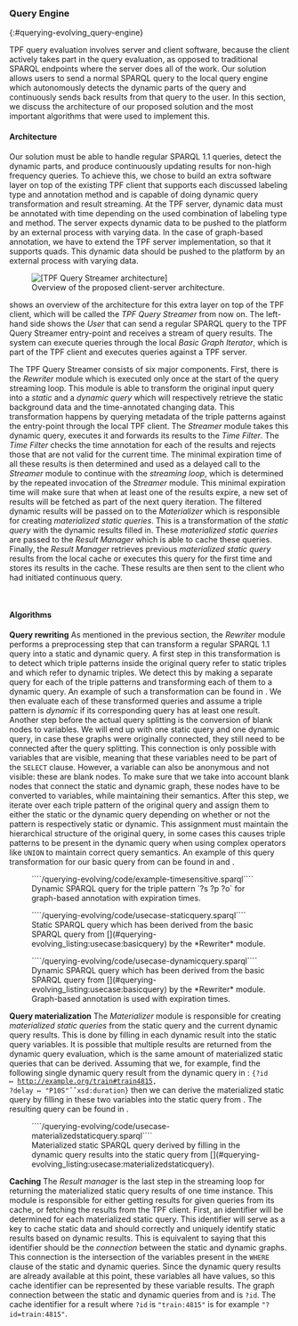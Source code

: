 ### Query Engine
{:#querying-evolving_query-engine}

TPF query evaluation involves server and client software, because the client actively takes part in the
query evaluation, as opposed to traditional SPARQL endpoints where the server does all of the work.
Our solution allows users to send a normal SPARQL query to the local query engine
which autonomously detects the dynamic parts of the query and continuously sends back results
from that query to the user.
In this section, we discuss the architecture of our proposed solution and the most important
algorithms that were used to implement this.      
  
#### Architecture

Our solution must be able to handle regular SPARQL 1.1 queries,
detect the dynamic parts, and produce continuously updating results for non-high frequency queries.
To achieve this, we chose to build an extra software layer on top of the existing TPF client that
supports each discussed labeling type and annotation method and is capable of doing
dynamic query transformation and result streaming.
At the TPF server, dynamic data must be annotated with time depending on the
used combination of labeling type and method.
The server expects dynamic data to be pushed to the platform by an external process with varying data.
In the case of graph-based annotation, we have to extend the TPF server implementation,
so that it supports quads.
This dynamic data should be pushed to the platform by an external process with varying data.

<figure id="querying-evolving_fig:architecture">
<img src="querying-evolving/img/solution-architecture.svg" alt="[TPF Query Streamer architecture]">
<figcaption markdown="block">
Overview of the proposed client-server architecture.
</figcaption>
</figure>

[](#querying-evolving_fig:architecture) shows an overview of the architecture for this extra layer on top of the
TPF client, which will be called the *TPF Query Streamer* from now on.
The left-hand side shows the *User* that can send a regular SPARQL query to the TPF Query Streamer
entry-point and receives a stream of query results.
The system can execute queries through the local *Basic Graph Iterator*, which is part of
the TPF client and executes queries against a TPF&nbsp;server.

The TPF Query Streamer consists of six major components.
First, there is the *Rewriter* module which is executed only once at the start of the query streaming loop.
This module is able to transform the original input query into a *static* and a *dynamic query*
which will respectively retrieve the static background data and the time-annotated changing data.
This transformation happens by querying metadata of the triple patterns against the entry-point through
the local TPF client.
The *Streamer* module takes this dynamic query, executes it and forwards its results
to the *Time Filter*.
The *Time Filter* checks the time annotation for each of the results and rejects those that are
not valid for the current time.
The minimal expiration time of all these results is then determined and used as a delayed call to the
*Streamer* module to continue with the *streaming loop*, which is determined by the repeated
invocation of the *Streamer* module.
This minimal expiration time will make sure that when at least one of the results expire, a new set
of results will be fetched as part of the next query iteration.
The filtered dynamic results will be passed on to the *Materializer* which is responsible for
creating *materialized static queries*.
This is a transformation of the *static query* with the dynamic results filled in.
These *materialized static queries* are passed to the *Result Manager* which is able to cache
these queries.
Finally, the *Result Manager* retrieves previous *materialized static query* results from
the local cache or executes this query for the first time and stores its results in the cache.
These results are then sent to the client who had initiated continuous query.

<div class="printonly empty-page">&nbsp;</div>

#### Algorithms
    
**Query rewriting**
As mentioned in the previous section, the *Rewriter* module performs a preprocessing step
that can transform a regular SPARQL 1.1 query into a static and dynamic query.
A first step in this transformation is to detect which triple patterns inside the original query
refer to static triples and which refer to dynamic triples.
We detect this by making a separate query for each of the triple patterns and transforming each of them
to a dynamic query.
An example of such a transformation can be found in [](#querying-evolving_listing:example:dynamictransformation).
We then evaluate each of these transformed queries and assume a triple pattern is
*dynamic* if its corresponding query has at least one result.
Another step before the actual query splitting is the conversion of blank nodes to variables.
We will end up with one static query and one dynamic query,
in case these graphs were originally connected, they still need to be connected after the query splitting.
This connection is only possible with variables that are visible,
meaning that these variables need to be part of the `SELECT` clause.
However, a variable can also be anonymous and not visible: these are blank nodes.
To make sure that we take into account blank nodes that connect the static and dynamic graph,
these nodes have to be converted to variables, while maintaining their semantics.
After this step, we iterate over each
triple pattern of the original query and assign them to either the static or the dynamic query
depending on whether or not the pattern is respectively static or dynamic.
This assignment must maintain the hierarchical structure of the original query,
in some cases this causes triple patterns to be present in the dynamic query when using complex operators
like `UNION` to maintain correct query semantics.
An example of this query transformation for our basic query from [](#querying-evolving_listing:usecase:basicquery)
can be found in [](#querying-evolving_listing:example:staticquery) and [](#querying-evolving_listing:example:dynamicquery).

<figure id="querying-evolving_listing:example:dynamictransformation" class="listing">
````/querying-evolving/code/example-timesensitive.sparql````
<figcaption markdown="block">
Dynamic SPARQL query for the triple pattern `?s ?p ?o` for graph-based annotation with expiration times.
</figcaption>
</figure>

<figure id="querying-evolving_listing:example:staticquery" class="listing">
````/querying-evolving/code/usecase-staticquery.sparql````
<figcaption markdown="block">
Static SPARQL query which has been derived from the basic SPARQL query from [](#querying-evolving_listing:usecase:basicquery) by the *Rewriter* module.
</figcaption>
</figure>

<figure id="querying-evolving_listing:example:dynamicquery" class="listing">
````/querying-evolving/code/usecase-dynamicquery.sparql````
<figcaption markdown="block">
Dynamic SPARQL query which has been derived from the basic SPARQL query from [](#querying-evolving_listing:usecase:basicquery) by the *Rewriter* module. Graph-based annotation is used with expiration times.
</figcaption>
</figure>

**Query materialization**
The *Materializer* module is responsible for creating *materialized static queries*
from the static query and the current dynamic query results.
This is done by filling in each dynamic result into the static query variables.
It is possible that multiple results are returned from the dynamic query evaluation, which
is the same amount of materialized static queries that can be derived.
Assuming that we, for example, find the following single dynamic query result from the dynamic query in
[](#querying-evolving_listing:usecase:dynamicquery):
<code>{?id ↦ <http://example.org/train#train4815>, ?delay ↦ "P10S"ˆˆxsd:duration}</code>
then we can derive the materialized static query by filling in these two variables into the static query from
[](#querying-evolving_listing:usecase:staticquery).
The resulting query can be found in [](#querying-evolving_listing:usecase:materializedstaticquery).

<figure id="querying-evolving_listing:usecase:materializedstaticquery" class="listing">
````/querying-evolving/code/usecase-materializedstaticquery.sparql````
<figcaption markdown="block">
Materialized static SPARQL query derived by filling in the dynamic query results into the static query from [](#querying-evolving_listing:usecase:materializedstaticquery).
</figcaption>
</figure>

**Caching**
The *Result manager* is the last step in the streaming loop for returning the materialized
static query results of one time instance.
This module is responsible for either getting results for given queries from its cache,
or fetching the results from the TPF client.
First, an identifier will be determined for each materialized static query.
This identifier will serve as a key to cache static data and should correctly
and uniquely identify static results based on dynamic results.
This is equivalent to saying that this identifier should be the *connection*
between the static and dynamic graphs.
This connection is the intersection of the variables present in the `WHERE` clause of the
static and dynamic queries.
Since the dynamic query results are already available at this point, these variables
all have values, so this cache identifier can be represented by these variable results.
The graph connection between the static and dynamic queries from [](#querying-evolving_listing:usecase:staticquery) and [](#querying-evolving_listing:usecase:dynamicquery) is `?id`.
The cache identifier for a result where `?id` is `"train:4815"` is for example `"?id=train:4815"`.
